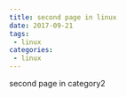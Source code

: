 ```yaml
---
title: second page in linux
date: 2017-09-21
tags:
 - linux
categories: 
 - linux
---
```


second page in category2